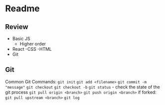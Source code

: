 # Readme

## Review

- Basic JS
  - Higher order
- React
  -CSS
  -HTML
- Git

## Git

Common Git Commands:
`git init`
`git add <filename>`
`git commit -m "message"`
`git checkout`
`git checkout -b`
`git status` - check the state of the git process
`git pull origin <branch>`
`git push origin <branch>`
if forked:
`git pull upstream <branch>`
`git log`
